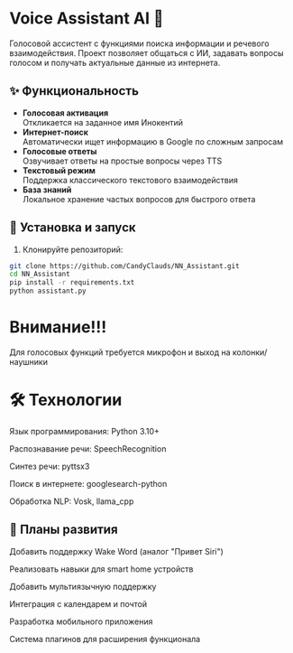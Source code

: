 # Voice Assistant AI 🤖

Голосовой ассистент с функциями поиска информации и речевого взаимодействия. Проект позволяет общаться с ИИ, задавать вопросы голосом и получать актуальные данные из интернета.

## ✨ Функциональность
- **Голосовая активация**  
  Откликается на заданное имя Инокентий
- **Интернет-поиск**  
  Автоматически ищет информацию в Google по сложным запросам
- **Голосовые ответы**  
  Озвучивает ответы на простые вопросы через TTS
- **Текстовый режим**  
  Поддержка классического текстового взаимодействия
- **База знаний**  
  Локальное хранение частых вопросов для быстрого ответа

## 🚀 Установка и запуск
1. Клонируйте репозиторий:
```bash
git clone https://github.com/CandyClauds/NN_Assistant.git
cd NN_Assistant
pip install -r requirements.txt
python assistant.py
```
# Внимание!!!

Для голосовых функций требуется микрофон и выход на колонки/наушники

# 🛠️ Технологии

Язык программирования: Python 3.10+

Распознавание речи: SpeechRecognition

Синтез речи: pyttsx3

Поиск в интернете: googlesearch-python

Обработка NLP: Vosk, llama_cpp

## 📌 Планы развития
Добавить поддержку Wake Word (аналог "Привет Siri")

Реализовать навыки для smart home устройств

Добавить мультиязычную поддержку

Интеграция с календарем и почтой

Разработка мобильного приложения

Система плагинов для расширения функционала
